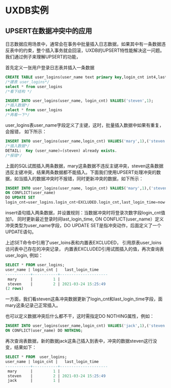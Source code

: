 # UXDB实例

## UPSERT在数据冲突中的应用

日志数据应用场景中，通常会在事务中批量插入日志数据，如果其中有一条数据违反表中的约束，整个插入事务就会回滚，UXDB的UPSERT特性能解决这一问题。我们通过例子来理解UPSERT的功能，

首先定义一张用户登录日志表并插入一条数据

```sql
CREATE TABLE user_logins(user_name text primary key,login_cnt int4,last_login_time timestamp(0) without time zone);  
/*建表 user_logins*/
select * from user_logins 
/*看下结构 */
```

```sql
INSERT INTO user_logins(user_name, login_cnt) VALUES('steven',1);    
/*插入数据*/
select * from user_logins  
/*再看一下*/
```


user_logins表user_name字段定义了主键，这时，批量插入数据中如果有重复，会报错， 如下所示：

```sql
INSERT INTO user_logins(user_name,login_cnt) VALUES('mary',1),('steven',1);  
/*插入数据*/
DETAIL:  Key (user_name)=(steven) already exists.  
/*报错*/
```

上面的SQL试图插入两条数据，mary这条数据不违反主键冲突，steven这条数据违反主键冲突，结果两条数据都不能插入。下面我们使用UPSERT处理冲突的数据，如当插入的数据冲突时不报错，同时更新冲突的数据，如下所示：

```sql
INSERT INTO user_logins(user_name, login_cnt) VALUES('mary',1),('steven',1) 
ON CONFLICT(user_name) 
DO UPDATE SET
login_cnt=user_logins.login_cnt+EXCLUDED.login_cnt,last_login_time=now();
```

insert语句插入两条数据，并设置规则：当数据冲突时将登录次数字段login_cnt值加1， 同时更新最近登录时间last_login_time, ON  CONFLICT(user_name）定义冲突类型为user_name字段，DO UPDATE SET是指冲突动作，后面定义了一个UPDATE语句。

上述SET命令中引用了user_loins表和内置表EXCLUDED， 引用原表user_loins访问表中己存在的冲突记录， 内置表EXCLUDED引用试图插入的值，再次查询表user_login, 例如：

```sql
SELECT * FROM user_logins; 
user_name | login_cnt |   last_login_time   
-----------+-----------+---------------------
 mary      |         1 | 
 steven    |         2 | 2021-03-24 15:25:49
(2 rows)
```

一方面，我们看steven这条冲突数据更新了login_cnt和last_login_time字段，面mary这条记录己正常插入。

也可以定义数据冲突后什么都不干，这时需指定DO NOTHING属性，例如：

```sql
INSERT INTO user_logins(user_name,login_cnt) VALUES('jack',1),('steven',1) 
ON CONFLICT(user_name) DO NOTHING; 
```

再次查询表数据，新的数据jack这条己插入到表中，冲突的数据steven这行没变，结果如下：

```sql
SELECT * FROM  user_logins;
user_name | login_cnt |   last_login_time   
-----------+-----------+---------------------
 mary      |         1 | 
 steven    |         2 | 2021-03-24 15:25:49
 jack      |         1 | 
```

